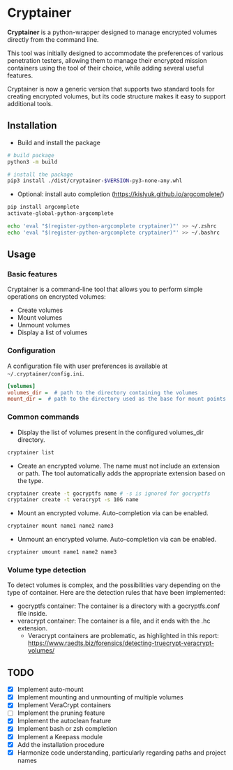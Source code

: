 # Cryptainer

**Cryptainer** is a python-wrapper designed to manage encrypted volumes directly from the command line.

This tool was initially designed to accommodate the preferences of various penetration testers, allowing them to manage their encrypted mission containers using the tool of their choice, while adding several useful features.

Cryptainer is now a generic version that supports two standard tools for creating encrypted volumes, but its code structure makes it easy to support additional tools.

## Installation

- Build and install the package

```bash
# build package
python3 -m build

# install the package
pip3 install ./dist/cryptainer-$VERSION-py3-none-any.whl
```

- Optional: install auto completion (https://kislyuk.github.io/argcomplete/)

```bash
pip install argcomplete
activate-global-python-argcomplete

echo 'eval "$(register-python-argcomplete cryptainer)"' >> ~/.zshrc
echo 'eval "$(register-python-argcomplete cryptainer)"' >> ~/.bashrc
```

## Usage

### Basic features

Cryptainer is a command-line tool that allows you to perform simple operations on encrypted volumes:

- Create volumes
- Mount volumes
- Unmount volumes
- Display a list of volumes

### Configuration

A configuration file with user preferences is available at `~/.cryptainer/config.ini`.

```ini
[volumes]
volumes_dir =  # path to the directory containing the volumes
mount_dir =  # path to the directory used as the base for mount points
```

### Common commands

* Display the list of volumes present in the configured volumes_dir directory.

```bash
cryptainer list
```

* Create an encrypted volume. The name must not include an extension or path. The tool automatically adds the appropriate extension based on the type.

```bash
cryptainer create -t gocryptfs name # -s is ignored for gocryptfs
cryptainer create -t veracrypt -s 10G name 
```

* Mount an encrypted volume. Auto-completion via <TAB><TAB> can be enabled.

```bash
cryptainer mount name1 name2 name3
```

* Unmount an encrypted volume. Auto-completion via <TAB><TAB> can be enabled.

```bash
cryptainer umount name1 name2 name3
```

### Volume type detection

To detect volumes is complex, and the possibilities vary depending on the type of container. Here are the detection rules that have been implemented:

- gocryptfs container: The container is a directory with a gocryptfs.conf file inside.
- veracrypt container: The container is a file, and it ends with the .hc extension.
    - Veracrypt containers are problematic, as highlighted in this report: https://www.raedts.biz/forensics/detecting-truecrypt-veracrypt-volumes/


## TODO

- [x] Implement auto-mount  
- [x] Implement mounting and unmounting of multiple volumes  
- [x] Implement VeraCrypt containers  
- [ ] Implement the pruning feature  
- [x] Implement the autoclean feature  
- [x] Implement bash or zsh completion  
- [x] Implement a Keepass module  
- [x] Add the installation procedure  
- [x] Harmonize code understanding, particularly regarding paths and project names  
